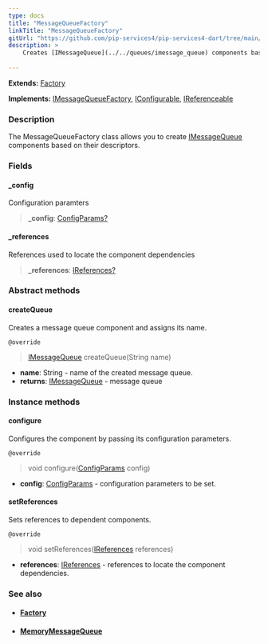 ```yaml
---
type: docs
title: "MessageQueueFactory"
linkTitle: "MessageQueueFactory"
gitUrl: "https://github.com/pip-services4/pip-services4-dart/tree/main/pip-services4-messaging-dart"
description: >
    Creates [IMessageQueue](../../queues/imessage_queue) components based on their descriptors.
   
---
```


**Extends:** [Factory](../../../components/build/factory)  

**Implements:** [IMessageQueueFactory](../imessage_queue_factory), [IConfigurable](../../../components/config/iconfigurable), [IReferenceable](../../../components/refer/ireferenceable)

### Description

The MessageQueueFactory class allows you to create [IMessageQueue](../../queues/imessage_queue) components based on their descriptors.

### Fields

<span class="hide-title-link">

#### _config
Configuration paramters
> **_config**: [ConfigParams?](../../../components/config/config_params)

#### _references
References used to locate the component dependencies
> **_references**: [IReferences?](../../../components/refer/ireferences) 

</span>

### Abstract methods

#### createQueue
Creates a message queue component and assigns its name.

`@override`
> [IMessageQueue](../../queues/imessage_queue) createQueue(String name)

- **name**: String - name of the created message queue.
- **returns**: [IMessageQueue](../../queues/imessage_queue) - message queue

### Instance methods

#### configure
Configures the component by passing its configuration parameters.

`@override`
> void configure([ConfigParams](../../../components/config/config_params) config)

- **config**: [ConfigParams](../../../components/config/config_params) -  configuration parameters to be set.

#### setReferences
Sets references to dependent components.

`@override`
> void setReferences([IReferences](../../../components/refer/ireferences) references)

- **references**: [IReferences](../../../components/refer/ireferences) - references to locate the component dependencies.


### See also
- #### [Factory](../../../components/build/factory)
- #### [MemoryMessageQueue](../../queues/message_queue)
